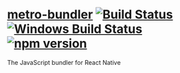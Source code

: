 # [metro-bundler](http://facebook.github.io/metro-bundler/) [![Build Status](https://travis-ci.org/facebook/metro-bundler.svg?branch=master)](https://travis-ci.org/facebook/metro-bundler) [![Windows Build Status](https://ci.appveyor.com/api/projects/status/8n38o44k585hhvhd/branch/master?svg=true)](https://ci.appveyor.com/project/Daniel15/metro-bundler/branch/master) [![npm version](https://badge.fury.io/js/metro-bundler.svg)](http://badge.fury.io/js/metro-bundler)

The JavaScript bundler for React Native
